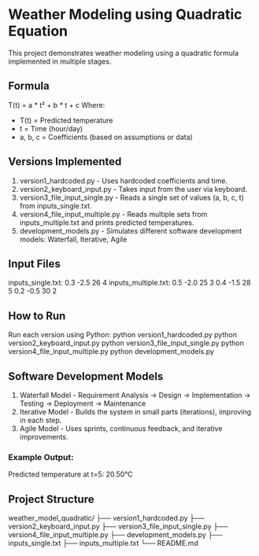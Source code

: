 # Weather Modeling using Quadratic Equation
This project demonstrates weather modeling using a quadratic formula implemented in multiple stages.
##  Formula
T(t) = a * t² + b * t + c
Where:
- T(t) = Predicted temperature
- t = Time (hour/day)
- a, b, c = Coefficients (based on assumptions or data)
##  Versions Implemented
1. version1_hardcoded.py - Uses hardcoded coefficients and time.
2. version2_keyboard_input.py - Takes input from the user via keyboard.
3. version3_file_input_single.py - Reads a single set of values (a, b, c, t) from inputs_single.txt.
4. version4_file_input_multiple.py - Reads multiple sets from inputs_multiple.txt and prints predicted temperatures.
5. development_models.py - Simulates different software development models: Waterfall, Iterative, Agile
##  Input Files
inputs_single.txt:
0.3
-2.5
26
4
inputs_multiple.txt:
0.5 -2.0 25 3
0.4 -1.5 28 5
0.2 -0.5 30 2
##  How to Run
Run each version using Python:
python version1_hardcoded.py
python version2_keyboard_input.py
python version3_file_input_single.py
python version4_file_input_multiple.py
python development_models.py
##  Software Development Models
1. Waterfall Model - Requirement Analysis → Design → Implementation → Testing → Deployment → Maintenance
2. Iterative Model - Builds the system in small parts (iterations), improving in each step.
3. Agile Model - Uses sprints, continuous feedback, and iterative improvements.
### Example Output:
Predicted temperature at t=5: 20.50°C
##  Project Structure
weather_model_quadratic/
├── version1_hardcoded.py
├── version2_keyboard_input.py
├── version3_file_input_single.py
├── version4_file_input_multiple.py
├── development_models.py
├── inputs_single.txt
├── inputs_multiple.txt
└── README.md
